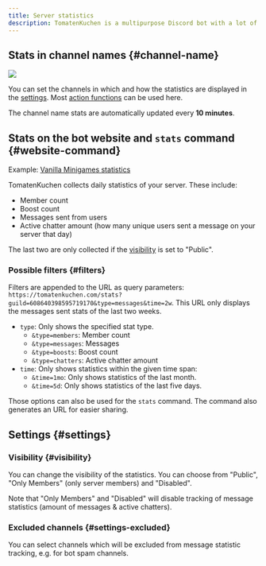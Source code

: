 ```yaml
---
title: Server statistics
description: TomatenKuchen is a multipurpose Discord bot with a lot of features for your server. Explains the setup and usage of server statistics.
---
```


## Stats in channel names {#channel-name}

![](https://tomatenkuchen.com/assets/images/stats.webp)

You can set the channels in which and how the statistics are displayed in the [settings](https://tomatenkuchen.com/dashboard/settings).
Most [action functions](/category/action-functions) can be used here.

The channel name stats are automatically updated every **10 minutes**.

## Stats on the bot website and `stats` command {#website-command}

Example: [Vanilla Minigames statistics](https://tomatenkuchen.com/stats?guild=608640398595719170)

TomatenKuchen collects daily statistics of your server. These include:
- Member count
- Boost count
- Messages sent from users
- Active chatter amount (how many unique users sent a message on your server that day)

The last two are only collected if the [visibility](#visibility) is set to "Public".

### Possible filters {#filters}

Filters are appended to the URL as query parameters: `https://tomatenkuchen.com/stats?guild=608640398595719170&type=messages&time=2w`.
This URL only displays the messages sent stats of the last two weeks.

- `type`: Only shows the specified stat type.
	- `&type=members`: Member count
	- `&type=messages`: Messages
	- `&type=boosts`: Boost count
	- `&type=chatters`: Active chatter amount
- `time`: Only shows statistics within the given time span:
	- `&time=1mo`: Only shows statistics of the last month.
	- `&time=5d`: Only shows statistics of the last five days.

Those options can also be used for the `stats` command. The command also generates an URL for easier sharing.

## Settings {#settings}

### Visibility {#visibility}

You can change the visibility of the statistics. You can choose from "Public", "Only Members" (only server members) and "Disabled".

Note that "Only Members" and "Disabled" will disable tracking of message statistics (amount of messages & active chatters).

### Excluded channels {#settings-excluded}

You can select channels which will be excluded from message statistic tracking, e.g. for bot spam channels.
